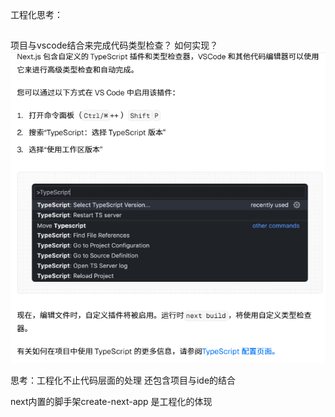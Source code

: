 工程化思考：
##
项目与vscode结合来完成代码类型检查？ 如何实现？
![alt text](images/image1.png)

思考：工程化不止代码层面的处理 还包含项目与ide的结合

next内置的脚手架create-next-app 是工程化的体现


